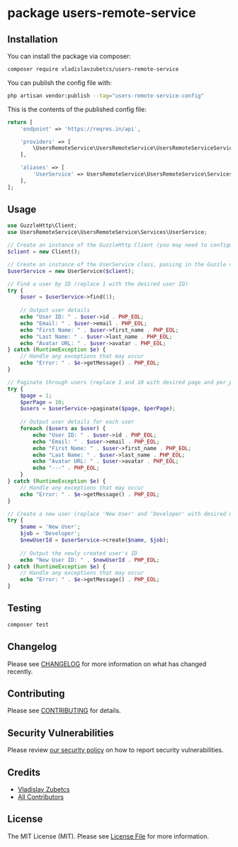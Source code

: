 # package users-remote-service

## Installation

You can install the package via composer:

```bash
composer require vladislavzubetcs/users-remote-service
```

You can publish the config file with:

```bash
php artisan vendor:publish --tag="users-remote-service-config"
```

This is the contents of the published config file:

```php
return [
    'endpoint' => 'https://reqres.in/api',

    'providers' => [
        \UsersRemoteService\UsersRemoteService\UsersRemoteServiceServiceProvider::class,
    ],

    'aliases' => [
        'UserService' => UsersRemoteService\UsersRemoteService\Services\UserService::class,
    ],
];
```

## Usage

```php
use GuzzleHttp\Client;
use UsersRemoteService\UsersRemoteService\Services\UserService;

// Create an instance of the GuzzleHttp Client (you may need to configure it with base_uri, authentication, etc.)
$client = new Client();

// Create an instance of the UserService class, passing in the Guzzle client
$userService = new UserService($client);

// Find a user by ID (replace 1 with the desired user ID)
try {
    $user = $userService->find(1);
    
    // Output user details
    echo "User ID: " . $user->id . PHP_EOL;
    echo "Email: " . $user->email . PHP_EOL;
    echo "First Name: " . $user->first_name . PHP_EOL;
    echo "Last Name: " . $user->last_name . PHP_EOL;
    echo "Avatar URL: " . $user->avatar . PHP_EOL;
} catch (RuntimeException $e) {
    // Handle any exceptions that may occur
    echo "Error: " . $e->getMessage() . PHP_EOL;
}

// Paginate through users (replace 1 and 10 with desired page and per_page values)
try {
    $page = 1;
    $perPage = 10;
    $users = $userService->paginate($page, $perPage);
    
    // Output user details for each user
    foreach ($users as $user) {
        echo "User ID: " . $user->id . PHP_EOL;
        echo "Email: " . $user->email . PHP_EOL;
        echo "First Name: " . $user->first_name . PHP_EOL;
        echo "Last Name: " . $user->last_name . PHP_EOL;
        echo "Avatar URL: " . $user->avatar . PHP_EOL;
        echo "---" . PHP_EOL;
    }
} catch (RuntimeException $e) {
    // Handle any exceptions that may occur
    echo "Error: " . $e->getMessage() . PHP_EOL;
}

// Create a new user (replace 'New User' and 'Developer' with desired name and job values)
try {
    $name = 'New User';
    $job = 'Developer';
    $newUserId = $userService->create($name, $job);
    
    // Output the newly created user's ID
    echo "New User ID: " . $newUserId . PHP_EOL;
} catch (RuntimeException $e) {
    // Handle any exceptions that may occur
    echo "Error: " . $e->getMessage() . PHP_EOL;
}

```

## Testing

```bash
composer test
```

## Changelog

Please see [CHANGELOG](CHANGELOG.md) for more information on what has changed recently.

## Contributing

Please see [CONTRIBUTING](CONTRIBUTING.md) for details.

## Security Vulnerabilities

Please review [our security policy](../../security/policy) on how to report security vulnerabilities.

## Credits

- [Vladislav Zubetcs](https://github.com/vladislavzubetcs)
- [All Contributors](../../contributors)

## License

The MIT License (MIT). Please see [License File](LICENSE.md) for more information.
